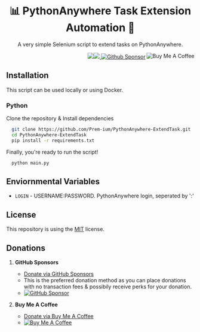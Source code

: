 <h1 align="center">📊 PythonAnywhere Task Extension Automation 🤖 </h1>

<p align="center">A very simple Selenium script to extend tasks on PythonAnywhere.</p>

<p align="right"> 
        <img src="https://img.shields.io/badge/python-3670A0?style=for-the-badge&logo=python&logoColor=ffdd54"/><img src="https://img.shields.io/badge/-selenium-%43B02A?style=for-the-badge&logo=selenium&logoColor=white"/><a href="https://www.buymeacoffee.com/prem.ium" target="_blank"><img align="right" src="https://img.shields.io/badge/Buy%20Me%20a%20Coffee-ffdd00?style=for-the-badge&logo=buy-me-a-coffee&logoColor=black" alt="Buy Me A Coffee"/></a><a href="https://github.com/sponsors/Prem-ium" target="_blank">
        <img src="https://img.shields.io/badge/sponsor-30363D?style=for-the-badge&logo=GitHub-Sponsors&logoColor=#EA4AA" alt="Github Sponsor"/></a>
</p>

## Installation
This script can be used locally or using Docker.
### Python
Clone the repository & Install dependencies
```bash
  git clone https://github.com/Prem-ium/PythonAnywhere-ExtendTask.git
  cd PythonAnywhere-ExtendTask
  pip install -r requirements.txt
```
Finally, you're ready to run the script!
```bash
  python main.py
```
## Enviornmental Variables
- `LOGIN` - USERNAME:PASSWORD. PythonAnywhere login, seperated by ':'

## License
This repository is using the [MIT](https://choosealicense.com/licenses/mit/) license.

## Donations
1. **GitHub Sponsors**
   - [Donate via GitHub Sponsors](https://github.com/sponsors/Prem-ium)
   - This is the preferred donation method as you can place donations with no transaction fees & possibily receive perks for your donation.
   - [![GitHub Sponsor](https://img.shields.io/badge/sponsor-30363D?style=for-the-badge&logo=GitHub-Sponsors&logoColor=#EA4AAA)](https://github.com/sponsors/Prem-ium)

2. **Buy Me A Coffee**
   - [Donate via Buy Me A Coffee](https://www.buymeacoffee.com/prem.ium)
   - [![Buy Me A Coffee](https://img.shields.io/badge/Buy%20Me%20a%20Coffee-ffdd00?style=for-the-badge&logo=buy-me-a-coffee&logoColor=black)](https://www.buymeacoffee.com/prem.ium)